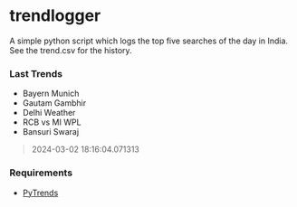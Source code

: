 # trendlogger
A simple python script which logs the top five searches of the day in India.<br>See the trend.csv for the history.<br>

<!-- Last Trends -->
### Last Trends
* Bayern Munich
* Gautam Gambhir
* Delhi Weather
* RCB vs MI WPL
* Bansuri Swaraj
> 2024-03-02 18:16:04.071313

<!-- Requirements -->
### Requirements
* [PyTrends](https://github.com/dreyco676/pytrends)
